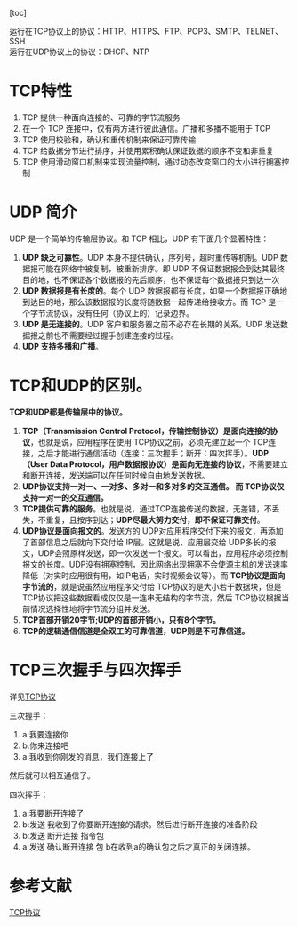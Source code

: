 [toc]

运行在TCP协议上的协议：HTTP、HTTPS、FTP、POP3、SMTP、TELNET、SSH   
运行在UDP协议上的协议：DHCP、NTP   

# TCP特性
1. TCP 提供一种面向连接的、可靠的字节流服务
2. 在一个 TCP 连接中，仅有两方进行彼此通信。广播和多播不能用于 TCP
3. TCP 使用校验和，确认和重传机制来保证可靠传输
4. TCP 给数据分节进行排序，并使用累积确认保证数据的顺序不变和非重复
5. TCP 使用滑动窗口机制来实现流量控制，通过动态改变窗口的大小进行拥塞控制

# UDP 简介
UDP 是一个简单的传输层协议。和 TCP 相比，UDP 有下面几个显著特性：
1. **UDP 缺乏可靠性**。UDP 本身不提供确认，序列号，超时重传等机制。UDP 数据报可能在网络中被复制，被重新排序。即 UDP 不保证数据报会到达其最终目的地，也不保证各个数据报的先后顺序，也不保证每个数据报只到达一次
2. **UDP 数据报是有长度的**。每个 UDP 数据报都有长度，如果一个数据报正确地到达目的地，那么该数据报的长度将随数据一起传递给接收方。而 TCP 是一个字节流协议，没有任何（协议上的）记录边界。
3. **UDP 是无连接的**。UDP 客户和服务器之前不必存在长期的关系。UDP 发送数据报之前也不需要经过握手创建连接的过程。
4. **UDP 支持多播和广播**。

# TCP和UDP的区别。
**TCP和UDP都是传输层中的协议。**

1. **TCP（Transmission Control Protocol，传输控制协议）是面向连接的协议**，也就是说，应用程序在使用 TCP协议之前，必须先建立起一个 TCP连接，之后才能进行通信活动（连接：三次握手；断开：四次挥手）。**UDP（User Data Protocol，用户数据报协议）是面向无连接的协议**，不需要建立和断开连接，发送端可以在任何时候自由地发送数据。
2. **UDP协议支持一对一、一对多、多对一和多对多的交互通信。 而 TCP协议仅支持一对一的交互通信。**
3. **TCP提供可靠的服务**。也就是说，通过TCP连接传送的数据，无差错，不丢失，不重复，且按序到达；**UDP尽最大努力交付，即不保证可靠交付**。
4. **UDP协议是面向报文的**。发送方的 UDP对应用程序交付下来的报文，再添加了首部信息之后就向下交付给 IP层。这就是说，应用层交给 UDP多长的报文，UDP会照原样发送，即一次发送一个报文。可以看出，应用程序必须控制报文的长度。UDP没有拥塞控制，因此网络出现拥塞不会使源主机的发送速率降低（对实时应用很有用，如IP电话，实时视频会议等）。而 **TCP协议是面向字节流的**，就是说虽然应用程序交付给 TCP协议的是大小若干数据块，但是 TCP协议把这些数据看成仅仅是一连串无结构的字节流，然后 TCP协议根据当前情况选择性地将字节流分组并发送。
5. **TCP首部开销20字节;UDP的首部开销小，只有8个字节。**
6. **TCP的逻辑通信信道是全双工的可靠信道，UDP则是不可靠信道。**

# TCP三次握手与四次挥手
详见[TCP协议](https://hit-alibaba.github.io/interview/basic/network/TCP.html)   

三次握手：
1. a:我要连接你
2. b:你来连接吧
3. a:我收到你刚发的消息，我们连接上了

然后就可以相互通信了。   

四次挥手：
1. a:我要断开连接了
2. b:发送 我收到了你要断开连接的请求。然后进行断开连接的准备阶段
3. b:发送 断开连接 指令包
4. a:发送 确认断开连接 包
b在收到a的确认包之后才真正的关闭连接。



# 参考文献
[TCP协议](https://hit-alibaba.github.io/interview/basic/network/TCP.html)   

